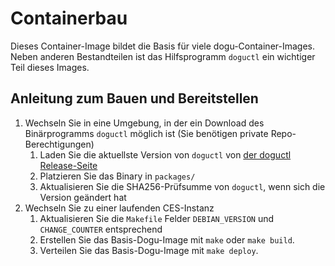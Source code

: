 # Containerbau

Dieses Container-Image bildet die Basis für viele dogu-Container-Images. Neben anderen Bestandteilen ist das Hilfsprogramm `doguctl` ein wichtiger Teil dieses Images.

## Anleitung zum Bauen und Bereitstellen

1. Wechseln Sie in eine Umgebung, in der ein Download des Binärprogramms `doguctl` möglich ist (Sie benötigen private Repo-Berechtigungen)
   1. Laden Sie die aktuellste Version von `doguctl` von [der doguctl Release-Seite](https://github.com/cloudogu/doguctl/releases)
   1. Platzieren Sie das Binary in `packages/`
   1. Aktualisieren Sie die SHA256-Prüfsumme von `doguctl`, wenn sich die Version geändert hat
2. Wechseln Sie zu einer laufenden CES-Instanz
   1. Aktualisieren Sie die `Makefile` Felder `DEBIAN_VERSION` und `CHANGE_COUNTER` entsprechend
   2. Erstellen Sie das Basis-Dogu-Image mit `make` oder `make build`.
   3. Verteilen Sie das Basis-Dogu-Image mit `make deploy`.
